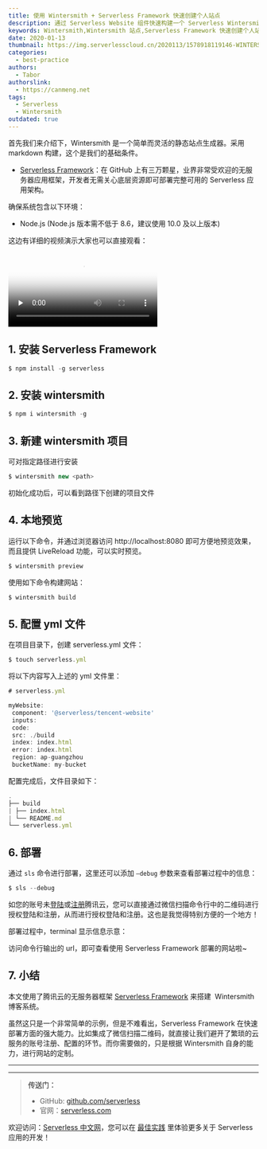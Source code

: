 ```yaml
---
title: 使用 Wintersmith + Serverless Framework 快速创建个人站点
description: 通过 Serverless Website 组件快速构建一个 Serverless Wintersmith 个人站点。
keywords: Wintersmith,Wintersmith 站点,Serverless Framework 快速创建个人站点
date: 2020-01-13
thumbnail: https://img.serverlesscloud.cn/2020113/1578918119146-WINTERS.png
categories:
  - best-practice
authors:
  - Tabor
authorslink:
  - https://canmeng.net
tags:
  - Serverless
  - Wintersmith
outdated: true
---
```

首先我们来介绍下，Wintersmith 是一个简单而灵活的静态站点生成器。采用 markdown 构建，这个是我们的基础条件。

- [Serverless Framework](https://github.com/serverless/serverless/blob/master/README_CN.md)：在 GitHub 上有三万颗星，业界非常受欢迎的无服务器应用框架，开发者无需关心底层资源即可部署完整可用的 Serverless 应用架构。

确保系统包含以下环境：

- Node.js (Node.js 版本需不低于 8.6，建议使用 10.0 及以上版本)

这边有详细的视频演示大家也可以直接观看：

<video id="video" controls="" preload="none" poster="https://img.serverlesscloud.cn/2020113/1578918119146-WINTERS.png">
<source id="mp4" src="https://serverlessimg-1253970226.cos.ap-chengdu.myqcloud.com/video/win.mp4">
</video>

## 1. 安装 Serverless Framework

```js
$ npm install -g serverless
```

## 2. 安装 wintersmith

```js
$ npm i wintersmith -g
```

## 3. 新建 wintersmith 项目

可对指定路径进行安装

```js
$ wintersmith new <path>
```

初始化成功后，可以看到路径下创建的项目文件

## 4. 本地预览

运行以下命令，并通过浏览器访问 http://localhost:8080 即可方便地预览效果，而且提供 LiveReload 功能，可以实时预览。

```js
$ wintersmith preview
```

使用如下命令构建网站：

```js
$ wintersmith build
```

## 5. 配置 yml 文件

在项目目录下，创建 serverless.yml 文件：

```js
$ touch serverless.yml
```

将以下内容写入上述的 yml 文件里：

```js
# serverless.yml

myWebsite:
 component: '@serverless/tencent-website'
 inputs:
 code:
 src: ./build
 index: index.html
 error: index.html
 region: ap-guangzhou
 bucketName: my-bucket
```

配置完成后，文件目录如下：

```js
.
├── build
| ├── index.html
| └── README.md
└── serverless.yml
```

## 6. 部署

通过 `sls` 命令进行部署，这里还可以添加 `–debug` 参数来查看部署过程中的信息：

```js
$ sls --debug
```

如您的账号未[登陆](https://cloud.tencent.com/login)或[注册](https://cloud.tencent.com/register)腾讯云，您可以直接通过微信扫描命令行中的二维码进行授权登陆和注册，从而进行授权登陆和注册。这也是我觉得特别方便的一个地方！

部署过程中，terminal 显示信息示意：

访问命令行输出的 url，即可查看使用 Serverless Framework 部署的网站啦~

## 7. 小结

本文使用了腾讯云的无服务器框架 [Serverless Framework](https://cloud.tencent.com/product/sf) 来搭建  Wintersmith 博客系统。

虽然这只是一个非常简单的示例，但是不难看出，Serverless Framework 在快速部署方面的强大能力。比如集成了微信扫描二维码，就直接让我们避开了繁琐的云服务的账号注册、配置的环节。而你需要做的，只是根据 Wintersmith 自身的能力，进行网站的定制。



---
<div id='scf-deploy-iframe-or-md'></div>

---

> **传送门：**
> - GitHub: [github.com/serverless](https://github.com/serverless/serverless/blob/master/README_CN.md)
> - 官网：[serverless.com](https://serverless.com/)

欢迎访问：[Serverless 中文网](https://serverlesscloud.cn/)，您可以在 [最佳实践](https://serverlesscloud.cn/best-practice) 里体验更多关于 Serverless 应用的开发！
